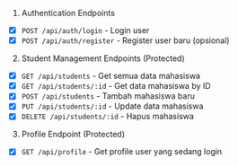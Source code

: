 1. Authentication Endpoints

- [X] `POST /api/auth/login` - Login user
- [X] `POST /api/auth/register` - Register user baru (opsional)

2. Student Management Endpoints (Protected)
- [X] `GET /api/students` - Get semua data mahasiswa
- [X] `GET /api/students/:id` - Get data mahasiswa by ID
- [X] `POST /api/students` - Tambah mahasiswa baru
- [X] `PUT /api/students/:id` - Update data mahasiswa
- [X] `DELETE /api/students/:id` - Hapus mahasiswa

3. Profile Endpoint (Protected)
- [X] `GET /api/profile` - Get profile user yang sedang login
